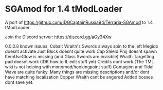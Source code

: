 # SGAmod for 1.4 tModLoader
A port of https://github.com/IDGCaptainRussia94/Terraria-SGAmod to 1.4 tModLoader.

Join the Discord server: https://discord.gg/aGy34Xw

0.0.0.8 known issues:
Cobalt Wraith's Swords always spin to the left
Megido doesnt activate
Just Block doesnt quite work
Cap Shield Proj doesnt spawn
ItemUseGlow is missing (and Glass Swords are invisible)
Wraith Targetting pad doesnt work (IDK how to IL edit stuff yet)
Credits dont work (The TML wiki is not helping with monomod/hookingpoint stuff)
Contagion and Tidal Wave are quite funky.
Many things are missing descriptions and/or dont have matching localization
Copper Wraith cant be angered
Added bosses dont save yet.